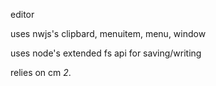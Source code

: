 editor

uses nwjs's clipbard, menuitem, menu, window

uses node's extended fs api for saving/writing

relies on cm _2_.

